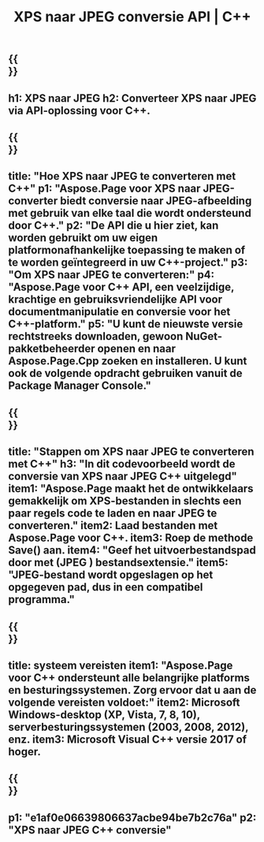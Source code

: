 ﻿---
translation: true
template: /_templates/_conversion-child-cpp.md
title: XPS naar JPEG conversie API | C++
url: /cpp/conversion/xps-to-jpeg/
description: PS naar JPEG-conversie geleverd door Aspose.Page voor C++ API-oplossing. Werkt in C++ Runtime Environment voor Windows 32 bit, Windows 64 bit en Linux 64 bit.
informat: XPS
outformat: JPEG
otherformats: EPS PS
---

{{<section banner>}}
---
h1: XPS naar JPEG
h2: Converteer XPS naar JPEG via API-oplossing voor C++.
---

{{<section overview>}}
---
title: "Hoe XPS naar JPEG te converteren met C++"
p1: "Aspose.Page voor XPS naar JPEG-converter biedt conversie naar JPEG-afbeelding met gebruik van elke taal die wordt ondersteund door C++."
p2: "De API die u hier ziet, kan worden gebruikt om uw eigen platformonafhankelijke toepassing te maken of te worden geïntegreerd in uw C++-project."
p3: "Om XPS naar JPEG te converteren:"
p4: "Aspose.Page voor C++ API, een veelzijdige, krachtige en gebruiksvriendelijke API voor documentmanipulatie en conversie voor het C++-platform."
p5: "U kunt de nieuwste versie rechtstreeks downloaden, gewoon NuGet-pakketbeheerder openen en naar Aspose.Page.Cpp zoeken en installeren. U kunt ook de volgende opdracht gebruiken vanuit de Package Manager Console."
---

{{<section feature1>}}
---
title: "Stappen om XPS naar JPEG te converteren met C++"
h3: "In dit codevoorbeeld wordt de conversie van XPS naar JPEG C++ uitgelegd"
item1: "Aspose.Page maakt het de ontwikkelaars gemakkelijk om XPS-bestanden in slechts een paar regels code te laden en naar JPEG te converteren."
item2: Laad bestanden met Aspose.Page voor C++.
item3: Roep de methode Save() aan.
item4: "Geef het uitvoerbestandspad door met (JPEG ) bestandsextensie."
item5: "JPEG-bestand wordt opgeslagen op het opgegeven pad, dus in een compatibel programma."
---

{{<section feature2>}}
---
title: systeem vereisten
item1: "Aspose.Page voor C++ ondersteunt alle belangrijke platforms en besturingssystemen. Zorg ervoor dat u aan de volgende vereisten voldoet:"
item2: Microsoft Windows-desktop (XP, Vista, 7, 8, 10), serverbesturingssystemen (2003, 2008, 2012), enz.
item3: Microsoft Visual C++ versie 2017 of hoger.
---

{{<section gist>}}
---
p1: "e1af0e06639806637acbe94be7b2c76a"
p2: "XPS naar JPEG C++ conversie"
---
